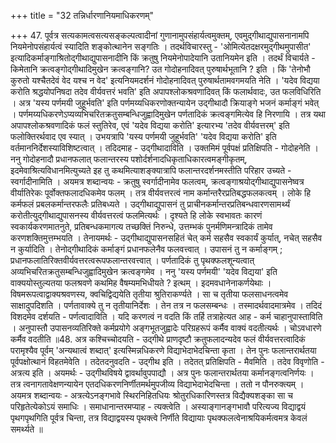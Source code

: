 +++
title = "32 तन्निर्धारणानियमाधिकरणम्"

+++
47. पूर्वत्र सत्यकामत्वसत्यसङ्कल्पत्वादीनां गुणानामुपसंहार्यत्वमुक्तम्, एवमुद्गीथाद्युपासनानामपि नियमेनोपसंहार्यत्वं स्यादिति शङ्कोत्थानेन सङ्गतिः । तदर्थविचारस्तु - 'ओमित्येतदक्षरमुद्गीथमुपासीत' इत्यादिकर्माङ्गाश्रितोद्गीथाद्युपासनादीनि किं क्रतुषु नियमेनोपादेयानि उतानियमेन इति । तदर्थं विचार्यते - किमेतानि क्रत्वङ्गोद्गीथादिमुखेन क्रत्वङ्गानि? उत गोदोहनादिवत् पुरुषार्थभूतानि ? इति । किं 'तेनोभौ कुरुतो यश्चैतदेवं वेद यश्च न वेद' इत्यनियमदर्शनं गोदोहनादिवत् पुरुषार्थतामवगमयति नेति । 'यदेव विद्यया करोति श्रद्धयोपनिषदा तदेव वीर्यवत्तरं भवति' इति अपापश्लोकश्रवणादिवत् किं फलार्थवादः, उत फलविधिरिति । अत्र 'यस्य पर्णमयी जुहूर्भवति' इति पर्णमय्यधिकरणोक्तन्यायेन उद्गीथादौ क्रियाङ्गे भजनं कर्माङ्गं भवेत् । पर्णमय्यधिकरणेऽप्यव्यभिचरितक्रतुसम्बन्धिजुह्वादिमुखेन पर्णतादिकं क्रत्वङ्गमित्येव हि निरणायि । तत्र यथा अपापश्लोकश्रवणादिकं फलं स्तुतिरेव, एवं 'यदेव विद्यया करोति' इत्यारभ्य 'तदेव वीर्यवत्तरम्' इति फलोक्तिरर्थवाद एव स्यात् । उभयत्रापि 'यस्य पर्णमयी जुहूर्भवति' 'यदेव विद्यया करोति' इति वर्तमाननिर्देशस्याविशिष्टत्वात् । तदिदमाह - उद्गीथादाविति । उक्तमिमं पूर्वपक्षं प्रतिक्षिपति - गोदोहनेति । ननु गोदोहनादौ प्रधानफलात् फलान्तरस्य पशोर्दर्शनादधिकृताधिकारत्वमङ्गीकृतम्, इदमेवाश्रित्यविधानमित्युच्यते इह तु कथमित्याशङ्क्यात्रापि फलान्तरदर्शनमस्तीति परिहार उच्यते - स्वर्गादीनामिति । अयमत्र शब्दान्वयः - क्रतुषु स्वर्गादीनामेव फलत्वम्, क्रत्वङ्गाश्रयोद्गीथाद्युपासनेष्वत्र वीर्यातिरेकः पूर्वोक्तफलादधिकमेव फलम् । तत्र वीर्यवत्तरत्वं नाम कर्मान्तरैरप्रतिबद्धफलकत्वम् । लोके हि कर्मफलं प्रबलकर्मान्तरफलैः प्रतिबध्यते । उद्गीथाद्युपासनं तु प्राचीनकर्मान्तरप्रतिबन्धवारणसामर्थ्यं करोतीत्युद्गीथाद्युपासनस्य वीर्यवत्तरत्वं फलमित्यर्थः । दृश्यते हि लोके स्वभावतः कारणं स्वकार्यकरणमातनुते, प्रतिबन्धकमागत्य तच्छक्तिं निरुन्धे, उत्तम्भकं पुनर्मणिमन्त्रादिकं तामेव करणशक्तिमुत्तम्भयति । तेनायमर्थः - उद्गीथाद्युपासनसहितं चेत् कर्म सहसैव स्वकार्यं कुर्यात्, नचेत् सहसैव न कुर्यादिति । तेनोद्गीथादिकं कर्माङ्गं प्रधानफलेनैव फलवत्त्वात् । उपासनं तु न कर्माङ्गम् ; प्रधानफलातिरिक्तवीर्यवत्तरत्वरूपफलान्तरवत्त्वात् । पर्णतादिकं तु पृथक्फलशून्यत्वात् अव्यभिचरितक्रतुसम्बन्धिजुह्वादिमुखेन क्रत्वङ्गमेव । ननु 'यस्य पर्णमयी' 'यदेव विद्यया' इति वाक्ययोस्तुल्यतया फलश्रवणे कथमिह वैषम्यमभिधीयते ? इत्थम् । इदमवधानेनाकर्णयेथाः । विषमरूपत्वाद्वाक्यश्रवणस्य, क्वचिद्विद्ययेति तृतीया श्रुतिराकर्ण्यते । सा च तृतीया फलसाधनत्वमेव साक्षादुपदिशति । पर्णतावाक्ये तु न तृतीयानिर्देशः । तेन तत्र न फलसम्बन्धः । तस्मादर्थवादमात्रमेव । तदिदं विशदमेव दर्शयति - पर्णत्वादाविति । यदि करणत्वं न वदति किं तर्हि तत्राहेत्यत आह - कर्म चाहानुपास्ताविति । अनुपास्तौ उपासनव्यतिरिक्ते कर्मप्रयोगे अङ्गभूतजुह्वादेः परिग्रहरूपं कर्मैव वाक्यं वदतीत्यर्थः । चोऽवधारणे कर्मैव वदतीति ॥48. अत्र कश्चिच्चोदयति - उद्गीथे प्राणदृष्टौ क्रतुफलादन्यदेव फलं वीर्यवत्तरत्वादिकं परामृश्यैव पूर्वम् 'अन्यथात्वं शब्दात्' इत्यस्मिन्नधिकरणे विद्याभेदाभेदचिन्ता कृता । तेन पुनः फलान्तरार्थतया पूर्वपक्षोत्थानं विहतमेवेति । तदेतदनुवदति - उद्गीथ इति । तदेतत् प्रतिक्षिपति - मैवमिति । तदेव विवृणोति - अत्रत्य इति । अयमर्थः - उद्गीथविषये द्वावर्थावुपपाद्यौ । अत्र पुनः फलान्तरार्थतया कर्मानङ्गत्वनिर्णयः । तत्र त्वनागतावेक्षणन्यायेन एतदधिकरणनिर्णीतमर्थमुपजीव्य विद्याभेदाभेदचिन्ता । ततो न पौनरुक्त्यम् । अयमत्र शब्दान्वयः - अत्रत्येऽनङ्गभावे स्थिरनिहितधियः श्रोतुरधिकारिणस्तत्र विद्यैक्यशङ्का सा च परिहृतेत्येकोऽयं समाधिः । समाधानान्तरमप्याह - त्यक्त्वेति । अस्याङ्गानङ्गभावौ परित्यज्य विद्याद्वयं पृथगपृथगिति पूर्वत्र चिन्ता, तत्र विद्याद्वयस्य पृथक्त्वे निर्णीते विद्यायाः पृथक्फलत्वेनाश्रयिकर्मत्वमत्र केवलं समर्थ्यते ॥